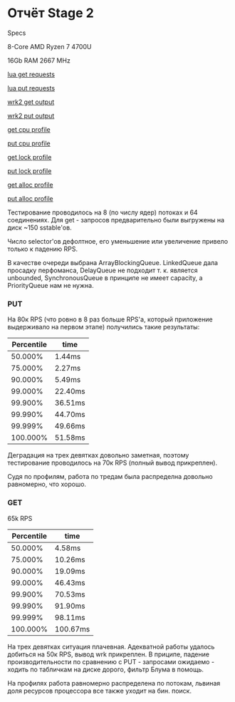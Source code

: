 # Отчёт Stage 2
Specs

8-Core AMD Ryzen 7 4700U

16Gb RAM 2667 MHz

[lua get requests](./scripts/get.lua)

[lua put requests](./scripts/put.lua)

[wrk2 get output](./wrk/get.txt)

[wrk2 put output](./wrk/put.txt)

[get cpu profile](./asprof/get_cpu.html)

[put cpu profile](./asprof/put_cpu.html)

[get lock profile](./asprof/get_lock.html)

[put lock profile](./asprof/put_lock.html)

[get alloc profile](./asprof/get_alloc.html)

[put alloc profile](./asprof/put_alloc.html)

Тестирование проводилось на 8 (по числу ядер) потоках и 64 соединениях.
Для get - запросов предварительно были выгружены на диск ~150 sstable'ов.

Число selector'ов дефолтное, его уменьшение или увеличение привело только
к падению RPS.

В качестве очереди выбрана ArrayBlockingQueue. LinkedQueue дала просадку
перфоманса, DelayQueue не подходит т. к. является unbounded, SynchronousQueue
в принципе не имеет capacity, а PriorityQueue нам не нужна.

### PUT

На 80к RPS (что ровно в 8 раз больше RPS'a, который приложение выдерживало
на первом этапе) получились такие результаты:

| Percentile | time    |
|------------|---------|
| 50.000%    | 1.44ms  |
| 75.000%    | 2.27ms  |
| 90.000%    | 5.49ms  |
| 99.000%    | 22.40ms |
| 99.900%    | 36.51ms |
| 99.990%    | 44.70ms |
| 99.999%    | 49.66ms |
| 100.000%   | 51.58ms |

Деградация на трех девятках довольно заметная, поэтому тестирование
проводилось на 70к RPS (полный вывод прикреплен).

Судя по профилям, работа по тредам была распределна довольно равномерно,
что хорошо.

### GET

65k RPS

| Percentile | time     |
|------------|----------|
| 50.000%    | 4.58ms   |
| 75.000%    | 10.26ms  |
| 90.000%    | 19.09ms  |
| 99.000%    | 46.43ms  |
| 99.900%    | 70.53ms  |
| 99.990%    | 91.90ms  |
| 99.999%    | 98.11ms  |
| 100.000%   | 100.67ms |

На трех девятках ситуация плачевная. Адекватной работы удалось добиться
на 50к RPS, вывод wrk прикреплен. В приципе, падение производительности по сравнению
с PUT - запросами ожидаемо - ходить по
табличкам на диске дорого, фильтр Блума в помощь.

На профилях работа равномерно распределена по потокам, львиная доля
ресурсов процессора все также уходит на бин. поиск.
